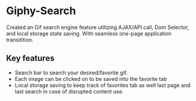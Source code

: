 # Giphy-Search
Created an Gif search engine feature utilizing AJAX/API call, Dom Selector, and local storage state saving.
With seamless one-page application transitition.

## Key features
* Search bar to search your desired/favorite gif.
* Each image can be clicked on to be saved into the favorite tab
* Local storage saving to keep track of favorites tab as well last page and last search in case of disrupted content use.
